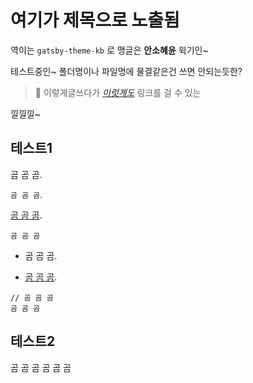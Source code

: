 여기가 제목으로 노출됨
===

역이는 `gatsby-theme-kb` 로 맹글은 **안소혜윤** 윅기인~

테스트중인~
폴더명이나 파일명에 물결같은건 쓰면 안되는듯한?


> 📢  이렇게글쓰다가 [_이럿게도_](https://www.naver.com/) 링크를 걸 수 있는

낄낄낄~

## 테스트1

곰 곰 곰.

`곰 곰 곰`.

[곰 곰 곰](https://www.naver.com/).

``` text
곰 곰 곰
```

- 곰 곰 곰.

- [곰 곰 곰](https://www.naver.com/).
```tsx
// 곰 곰 곰
곰 곰 곰
```

## 테스트2

곰 곰 곰 곰 곰 곰